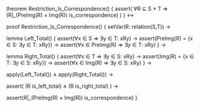 theorem Restriction_Is_Correspondence() {
  assert(
    ∀R ⊆ S × T ⇒
    (R|_(PreImg(R) × Img(R)) is_correspondence)
  )
} ↔

proof Restriction_Is_Correspondence() {
  setVar(R: relation(S,T)) →
  
  lemma Left_Total() {
    assert(∀x ∈ S ⇒ ∃y ∈ T: xRy) →
    assert(PreImg(R) = {x ∈ S: ∃y ∈ T: xRy}) →
    assert(∀x ∈ PreImg(R) ⇒ ∃y ∈ T: xRy)
  } →
  
  lemma Right_Total() {
    assert(∀x ∈ T ⇒ ∃y ∈ S: xRy) →
    assert(Img(R) = {x ∈ T: ∃y ∈ S: xRy}) →
    assert(∀x ∈ Img(R) ⇒ ∃y ∈ S: xRy)
  } →
  
  apply(Left_Total()) ∧
  apply(Right_Total()) →
  
  assert(
    (R is_left_total) ∧
    (R is_right_total)
  ) →
  
  assert(R|_(PreImg(R) × Img(R)) is_correspondence)
}